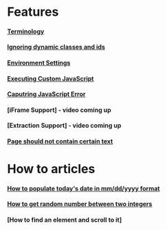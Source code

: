 

# Features

#### [Terminology](https://github.com/zindi-io/zindi-docs/blob/master/features/terminology.md)

#### [Ignoring dynamic classes and ids](https://github.com/zindi-io/zindi-docs/blob/master/features/ignoring-dynamic-classes-and-ids.md)

#### [Environment Settings](https://github.com/zindi-io/zindi-docs/blob/master/features/environment-settings.md)

#### [Executing Custom JavaScript](https://github.com/zindi-io/zindi-docs/blob/master/features/executing-custom-javascript.md)

#### [Caputring JavaScript Error](https://github.com/zindi-io/zindi-docs/blob/master/features/capturing-javascript-error.md)

#### [iFrame Support] - video coming up

#### [Extraction Support] - video coming up

#### [Page should not contain certain text](https://github.com/zindi-io/zindi-docs2/blob/master/page-should-not-contain.md)


# How to articles

#### [How to populate today's date in mm/dd/yyyy format](https://github.com/zindi-io/zindi-docs/blob/master/how-to/todays-date-in-mm-dd-yyyy-format.md)

#### [How to get random number between two integers](https://github.com/zindi-io/zindi-docs/blob/master/how-to/random-number-between-two-integers.md)


#### [How to find an element and scroll to it]
